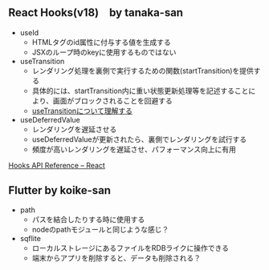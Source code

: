 ## React Hooks(v18)　by tanaka-san

- useId
  - HTMLタグのid属性に付与する値を生成する
  - JSXのループ時のkeyに使用するものではない
- useTransition
  - レンダリング処理を裏側で実行するための関数(startTransition)を提供する
  - 具体的には、startTransition内に重い状態更新処理等を記述することにより、画面がブロックされることを回避する
  - [useTransitionについて理解する](https://zenn.dev/hakoten/articles/e7ea977e00b4f8)
- useDeferredValue
  - レンダリングを遅延させる
  - useDeferredValueが更新されたら、裏側でレンダリングを試行する
  - 頻度が高いレンダリングを遅延させ、パフォーマンス向上に有用

[Hooks API Reference – React](https://legacy.reactjs.org/docs/hooks-reference.html)

## Flutter by koike-san

- path
  - パスを結合したりする時に使用する
  - nodeのpathモジュールと同じような感じ？
- sqflite
  - ローカルストレージにあるファイルをRDBライクに操作できる
  - 端末からアプリを削除すると、データも削除される？
